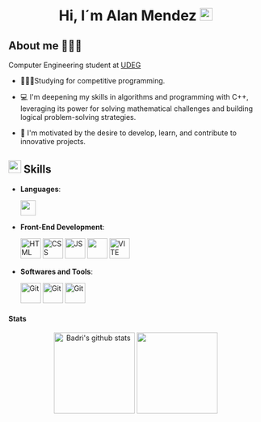 ### <h1 align="center">Hi, I´m Alan Mendez <img src="https://media.giphy.com/media/hvRJCLFzcasrR4ia7z/giphy.gif" width="25px"></h1> 


##  About me 👨🏻‍💻
Computer Engineering student at [UDEG](https://www.udg.mx/es)
- 🧑🏽‍💻Studying for competitive programming.

- 💻 I'm deepening my skills in algorithms and programming with C++, leveraging its power for solving mathematical challenges and building logical problem-solving strategies.

- 🚀 I'm motivated by the desire to develop, learn, and contribute to innovative projects.


## <img src="https://media2.giphy.com/media/QssGEmpkyEOhBCb7e1/giphy.gif?cid=ecf05e47a0n3gi1bfqntqmob8g9aid1oyj2wr3ds3mg700bl&rid=giphy.gif" width ="25"> Skills 
<p align="center">

- **Languages**:
    
    <img src = 'https://github.com/MarikIshtar007/MarikIshtar007/blob/master/images/cpp.svg' width='30'/>
  
- **Front-End Development**:

   <img src="https://user-images.githubusercontent.com/64439609/212556407-f122dc0e-901c-4df7-960f-29a3b52c5349.png" width="40" height="40" alt="HTML" />
   <img src="https://user-images.githubusercontent.com/64439609/212556203-47a51702-fec1-4275-bafb-6afdea15b092.png" width="40" height="40" alt="CSS" />
   <img src="https://user-images.githubusercontent.com/64439609/212556085-e6f8391a-6f25-43d5-8bfe-818167047cfb.png" width="40" height="40" alt="JS"/>
  <img width ='40' src ='https://raw.githubusercontent.com/rahulbanerjee26/githubAboutMeGenerator/main/icons/reactjs.svg'>
  <img src="https://upload.wikimedia.org/wikipedia/commons/thumb/f/f1/Vitejs-logo.svg/1200px-Vitejs-logo.svg.png" width="40" height="40" alt="VITE"/>

- **Softwares and Tools**:

    <img src="https://user-images.githubusercontent.com/64439609/212556685-de9a7c04-31b0-43b6-af39-7c82ac13b321.png" width="40" height="40" alt="Git"/>
    <img src="https://user-images.githubusercontent.com/64439609/212556741-81407849-82c8-4926-854f-820e8a644375.png" width="40" height="40" alt="Git"/>
    <img src="https://user-images.githubusercontent.com/64439609/212556802-77a65ec1-aa71-4272-b603-1a57d1914678.png" width="40" height="40" alt="Git"/>


#### Stats
<p align="center">
<img height="160em" src="https://github-readme-stats.anuraghazra1.vercel.app/api?username=AlanMV0408&show_icons=true&include_all_commits=true&theme=onedark" alt="Badri's github stats" /> 

<img height="160em" src="https://github-readme-stats.anuraghazra1.vercel.app/api/top-langs/?username=AlanMV0408&layout=compact&theme=onedark" />



  


  
